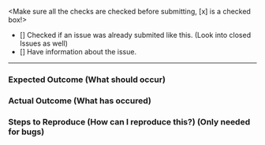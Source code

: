 <Make sure all the checks are checked before submitting, [x] is a checked box!>
- [] Checked if an issue was already submited like this. (Look into closed Issues as well)
- [] Have information about the issue.

---

### Expected Outcome (What should occur)
<Insert info here>


### Actual Outcome (What has occured)
<Insert info here>



### Steps to Reproduce (How can I reproduce this?) (Only needed for bugs)
<Insert info here>


